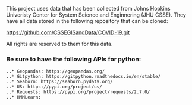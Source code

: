 This project uses data that has been collected from Johns Hopkins Univeristy Center for System Science and Enginnering (JHU CSSE). They have all data stored
in the following repository that can be cloned:

https://github.com/CSSEGISandData/COVID-19.git

All rights are reserved to them for this data.

### Be sure to have the following APIs for python:
    ..* Geopandas: https://geopandas.org/
    ..* Gitpython: https://gitpython.readthedocs.io/en/stable/
    ..* Seaborn: https://seaborn.pydata.org/
    ..* US: https://pypi.org/project/us/
    ..* Requests: https://pypi.org/project/requests/2.7.0/
    ..* HMMLearn:
    
